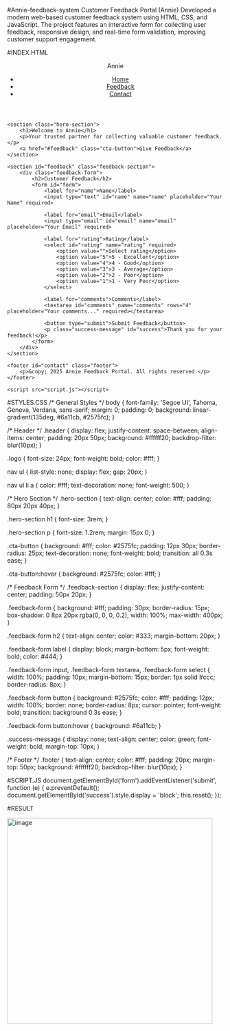 #Annie-feedback-system
Customer Feedback Portal (Annie)
Developed a modern web-based customer feedback system using HTML, CSS, and JavaScript. The project features an interactive form for collecting user feedback, responsive design, and real-time form validation, improving customer support engagement.

#INDEX.HTML
<!DOCTYPE html>
<html lang="en">

<head>
    <meta charset="UTF-8">
    <meta name="viewport" content="width=device-width, initial-scale=1.0">
    <title>Annie - Customer Feedback Portal</title>
    <link rel="stylesheet" href="style.css">
</head>

<body>
    <header class="header">
        <div class="logo">Annie</div>
        <nav>
            <ul>
                <li><a href="#">Home</a></li>
                <li><a href="#feedback">Feedback</a></li>
                <li><a href="#contact">Contact</a></li>
            </ul>
        </nav>
    </header>

    <section class="hero-section">
        <h1>Welcome to Annie</h1>
        <p>Your trusted partner for collecting valuable customer feedback.</p>
        <a href="#feedback" class="cta-button">Give Feedback</a>
    </section>

    <section id="feedback" class="feedback-section">
        <div class="feedback-form">
            <h2>Customer Feedback</h2>
            <form id="form">
                <label for="name">Name</label>
                <input type="text" id="name" name="name" placeholder="Your Name" required>

                <label for="email">Email</label>
                <input type="email" id="email" name="email" placeholder="Your Email" required>

                <label for="rating">Rating</label>
                <select id="rating" name="rating" required>
                    <option value="">Select rating</option>
                    <option value="5">5 - Excellent</option>
                    <option value="4">4 - Good</option>
                    <option value="3">3 - Average</option>
                    <option value="2">2 - Poor</option>
                    <option value="1">1 - Very Poor</option>
                </select>

                <label for="comments">Comments</label>
                <textarea id="comments" name="comments" rows="4" placeholder="Your comments..." required></textarea>

                <button type="submit">Submit Feedback</button>
                <p class="success-message" id="success">Thank you for your feedback!</p>
            </form>
        </div>
    </section>

    <footer id="contact" class="footer">
        <p>&copy; 2025 Annie Feedback Portal. All rights reserved.</p>
    </footer>

    <script src="script.js"></script>
</body>

</html>
 
  #STYLES.CSS
   /* General Styles */
body {
    font-family: 'Segoe UI', Tahoma, Geneva, Verdana, sans-serif;
    margin: 0;
    padding: 0;
    background: linear-gradient(135deg, #6a11cb, #2575fc);
}

/* Header */
.header {
    display: flex;
    justify-content: space-between;
    align-items: center;
    padding: 20px 50px;
    background: #ffffff20;
    backdrop-filter: blur(10px);
}

.logo {
    font-size: 24px;
    font-weight: bold;
    color: #fff;
}

nav ul {
    list-style: none;
    display: flex;
    gap: 20px;
}

nav ul li a {
    color: #fff;
    text-decoration: none;
    font-weight: 500;
}

/* Hero Section */
.hero-section {
    text-align: center;
    color: #fff;
    padding: 80px 20px 40px;
}

.hero-section h1 {
    font-size: 3rem;
}

.hero-section p {
    font-size: 1.2rem;
    margin: 15px 0;
}

.cta-button {
    background: #fff;
    color: #2575fc;
    padding: 12px 30px;
    border-radius: 25px;
    text-decoration: none;
    font-weight: bold;
    transition: all 0.3s ease;
}

.cta-button:hover {
    background: #2575fc;
    color: #fff;
}

/* Feedback Form */
.feedback-section {
    display: flex;
    justify-content: center;
    padding: 50px 20px;
}

.feedback-form {
    background: #fff;
    padding: 30px;
    border-radius: 15px;
    box-shadow: 0 8px 20px rgba(0, 0, 0, 0.2);
    width: 100%;
    max-width: 400px;
}

.feedback-form h2 {
    text-align: center;
    color: #333;
    margin-bottom: 20px;
}

.feedback-form label {
    display: block;
    margin-bottom: 5px;
    font-weight: bold;
    color: #444;
}

.feedback-form input,
.feedback-form textarea,
.feedback-form select {
    width: 100%;
    padding: 10px;
    margin-bottom: 15px;
    border: 1px solid #ccc;
    border-radius: 8px;
}

.feedback-form button {
    background: #2575fc;
    color: #fff;
    padding: 12px;
    width: 100%;
    border: none;
    border-radius: 8px;
    cursor: pointer;
    font-weight: bold;
    transition: background 0.3s ease;
}

.feedback-form button:hover {
    background: #6a11cb;
}

.success-message {
    display: none;
    text-align: center;
    color: green;
    font-weight: bold;
    margin-top: 10px;
}

/* Footer */
.footer {
    text-align: center;
    color: #fff;
    padding: 20px;
    margin-top: 50px;
    background: #ffffff20;
    backdrop-filter: blur(10px);
}



#SCRIPT.JS
document.getElementById('form').addEventListener('submit', function (e) {
    e.preventDefault();
    document.getElementById('success').style.display = 'block';
    this.reset();
});


#RESULT

<img width="478" alt="image" src="https://github.com/user-attachments/assets/84ea6c1d-b532-4153-92b0-53b571b9f979" />

 

